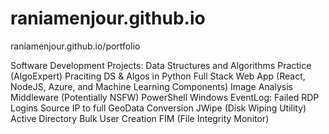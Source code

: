 # raniamenjour.github.io
raniamenjour.github.io/portfolio


Software Development Projects:
Data Structures and Algorithms Practice (AlgoExpert)
Praciting DS & Algos in Python
Full Stack Web App (React, NodeJS, Azure, and Machine Learning Components)
Image Analysis Middleware (Potentially NSFW)
PowerShell
Windows EventLog: Failed RDP Logins Source IP to full GeoData Conversion
JWipe (Disk Wiping Utility)
Active Directory Bulk User Creation
FIM (File Integrity Monitor)
